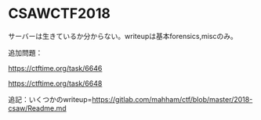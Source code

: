 # CSAWCTF2018
サーバーは生きているか分からない。writeupは基本forensics,miscのみ。</bf>

追加問題：

https://ctftime.org/task/6646

https://ctftime.org/task/6648

追記：いくつかのwriteup=https://gitlab.com/mahham/ctf/blob/master/2018-csaw/Readme.md
